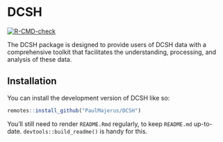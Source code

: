 
<!-- README.md is generated from README.Rmd. Please edit that file -->

# DCSH

<!-- badges: start -->

[![R-CMD-check](https://github.com/PaulMajerus/DCSH/actions/workflows/R-CMD-check.yaml/badge.svg)](https://github.com/PaulMajerus/DCSH/actions/workflows/R-CMD-check.yaml)
<!-- badges: end -->

The DCSH package is designed to provide users of DCSH data with a comprehensive toolkit that facilitates the understanding, processing, and analysis of these data.

## Installation

You can install the development version of DCSH like so:

``` r
remotes::install_github("PaulMajerus/DCSH")
```
You’ll still need to render `README.Rmd` regularly, to keep `README.md`
up-to-date. `devtools::build_readme()` is handy for this.
